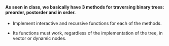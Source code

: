 #### As seen in class, we basically have 3 methods for traversing binary trees: preorder, postorder and in order.


 - Implement interactive and recursive functions for each of the methods.


 - Its functions must work, regardless of the implementation of the tree, in vector or dynamic nodes.
